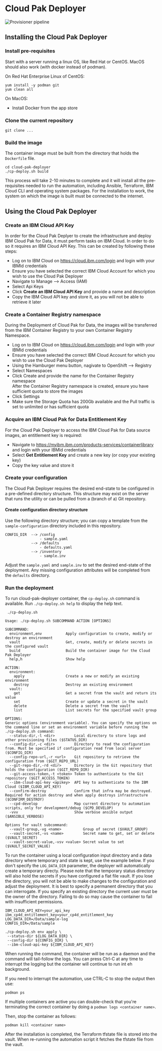 # Cloud Pak Deployer

![Provisioner pipeline](/images/provisioning-process.png)

## Installing the Cloud Pak Deployer

### Install pre-requisites
Start with a server running a linux OS, like Red Hat or CentOS. MacOS should also work (with docker instead of podman).

On Red Hat Enterprise Linux of CentOS:
```
yum install -y podman git
yum clean all
```

On MacOS:
* Install Docker from the app store

### Clone the current repository
```
git clone ...
```

### Build the image
The container image must be built from the directory that holds the `Dockerfile` file.
```
cd cloud-pak-deployer
./cp-deploy.sh build
```

This process will take 2-10 minutes to complete and it will install all the pre-requisites needed to run the automation, including Ansible, Terraform, IBM Cloud CLI and operating system packages. For the installation to work, the system on which the image is built must be connected to the internet.

## Using the Cloud Pak Deployer

### Create an IBM Cloud API Key
In order for the Cloud Pak Deplyer to create the infrastructure and deploy IBM Cloud Pak for Data, it must perform tasks on IBM Cloud. In order to do so it requires an IBM Cloud API Key. This can be created by following these steps:
- Log on to IBM Cloud on https://cloud.ibm.com/login and login with your IBMId credentials
- Ensure you have selected the correct IBM Cloud Account for which you wish to use the Cloud Pak Deployer
- Navigate to Manage --> Access (IAM)
- Select Api Keys
- Click **Create an IBM Cloud API Key** and provide a name and description
- Copy the IBM Cloud API key and store it, as you will not be able to retrieve it later

### Create a Container Registry namespace
During the Deployment of Cloud Pak for Data, the images will be transferred from the IBM Container Registry to your own Container Registry Namespace.
- Log on to IBM Cloud on https://cloud.ibm.com/login and login with your IBMId credentials
- Ensure you have selected the correct IBM Cloud Account for which you wish to use the Cloud Pak Deployer
- Using the Hamburger menu button, nagivate to OpenShift --> Registry
- Select Namespaces
- Click Create and provide the name for the Container Registry namespace  
After the Container Registry namespace is created, ensure you have sufficient quota to store the images
- Click Settings
- Make sure the Storage Quota has 200Gb available and the Pull traffic is set to unlimited or has sufficient quota 

### Acquire an IBM Cloud Pak for Data Entitlement Key
For the Cloud Pak Deployer to access the IBM Cloud Pak for Data source images, an entitlement key is required:
- Navigate to https://myibm.ibm.com/products-services/containerlibrary and login with your IBMId credentials
- Select **Get Entitlement Key** and create a new key (or copy your existing key)
- Copy the key value and store it

### Create your configuration
The Cloud Pak Deployer requires the desired end-state to be configured in a pre-defined directory structure. This structure may exist on the server that runs the utility or can be pulled from a (branch of a) Git repository. 

#### Create configuration directory structure
Use the following directory structure; you can copy a template from the `sample-configuration` directory included in this repository.
```
CONFIG_DIR  --> /config
                - sample.yaml
            --> /defaults
                - defaults.yaml
            --> /inventory
                - sample.inv
```
Adjust the `sample.yaml` and `sample.inv` to set the desired end-state of the deployment. Any missing configuration attributes will be completed from the `defaults` directory.

### Run the deployment
To run cloud-pak-deployer container, the `cp-deploy.sh` command is available. Run `./cp-deploy.sh help` to display the help text.

```
 ./cp-deploy.sh

Usage: ./cp-deploy.sh SUBCOMMAND ACTION [OPTIONS]

SUBCOMMAND:
  environment,env           Apply configuration to create, modify or destroy an environment
  vault                     Get, create, modify or delete secrets in the configured vault
  build                     Build the container image for the Cloud Pak Deployer
  help,h                    Show help

ACTION:
  environment:
    apply                   Create a new or modify an existing environment
    destroy                 Destroy an existing environment
  vault:
    get                     Get a secret from the vault and return its value
    set                     Create or update a secret in the vault
    delete                  Delete a secret from the vault
    list                    List secrets for the specified vault group

OPTIONS:
Generic options (environment variable). You can specify the options on the command line or set an environment variable before running the ./cp-deploy.sh command:
  --status-dir,-l <dir>         Local directory to store logs and other provisioning files ($STATUS_DIR)
  --config-dir,-c <dir>         Directory to read the configuration from. Must be specified if configuration read from local server ($CONFIG_DIR)
  --config-repo-url,-r <url>    Git repository to retrieve the configuration from ($GIT_REPO_URL)
  --git-repo-dir,-rd <dir>      Directory in the Git repository that holds the configuration ($GIT_REPO_DIR)
  --git-access-token,-t <token> Token to authenticate to the Git repository ($GIT_ACCESS_TOKEN)
  --ibm-cloud-api-key <apikey>  API key to authenticate to the IBM Cloud ($IBM_CLOUD_API_KEY)
  --confirm-destroy             Confirm that infra may be destroyed. Required for action destroy and when apply destroys infrastructure ($CONFIRM_DESTROY)
  --cpd-develop                 Map current directory to automation scripts, only for development/debug ($CPD_DEVELOP)
  -vvv                          Show verbose ansible output ($ANSIBLE_VERBOSE)

Options for vault subcommand:
  --vault-group,-vg <name>          Group of secret ($VAULT_GROUP)
  --vault-secret,-vs <name>         Secret name to get, set or delete ($VAULT_SECRET)
  --vault-secret-value,-vsv <value> Secret value to set ($VAULT_SECRET_VALUE)
```

To run the container using a local configuration input directory and a data directory where temporary and state is kept, use the example below. If you don't specify the `LOG_DATA_DIR` parameter, the deployer will automatically create a temporary directy. Please note that the temporary status directory will also hold the secrets if you have configured a flat file vault. If you lose the directory, you will not be able to make changes to the configuration and adjust the deployment. It is best to specify a permanent directory that you can interrogate. If you specify an existing directory the current user must be the owner of the directory. Failing to do so may cause the container to fail with insufficient permissions.

```
IBM_CLOUD_API_KEY=your_api_key
ibm_cp4d_entitlement_key=your_cp4d_entitlement_key
LOG_DATA_DIR=/Data/sample-log
CONFIG_DIR=/Data/sample

./cp-deploy.sh env apply \
 --status-dir ${LOG_DATA_DIR} \
 --config-dir ${CONFIG_DIR} \
 --ibm-cloud-api-key ${IBM_CLOUD_API_KEY}
```

When running the command, the container will be run as a daemon and the command will tail-follow the logs. You can press Ctrl-C at any time to interrupt the logging but the container will continue to run int eh background.

If you need to interrupt the automation, use CTRL-C to stop the output then use:
```
podman ps
```
If multiple containers are active you can double-check that you're terminating the correct container by doing a `podman logs <container name>`.

Then, stop the container as follows:
```
podman kill <container name>
```

After the installation is completed, the Terraform tfstate file is stored into the vault. When re-running the automation script it fetches the tfstate file from the vault.

